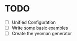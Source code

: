 
# TODO

- [ ] Unified Configuration
- [ ] Write some basic examples
- [ ] Create the yeoman generator
